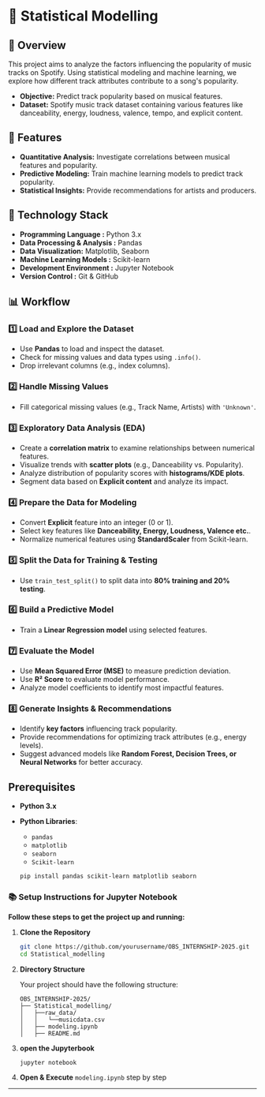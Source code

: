# 🎵 Statistical Modelling

## 📖 Overview

This project aims to analyze the factors influencing the popularity of music tracks on Spotify. Using statistical modeling and machine learning, we explore how different track attributes contribute to a song's popularity.

- **Objective:** Predict track popularity based on musical features.
- **Dataset:** Spotify music track dataset containing various features like danceability, energy, loudness, valence, tempo, and explicit content.

## 📌 Features

- **Quantitative Analysis:** Investigate correlations between musical features and popularity.
- **Predictive Modeling:** Train machine learning models to predict track popularity.
- **Statistical Insights:** Provide recommendations for artists and producers.

## 📂 Technology Stack

- **Programming Language :** Python 3.x
- **Data Processing & Analysis :** Pandas
- **Data Visualization:** Matplotlib, Seaborn
- **Machine Learning Models :** Scikit-learn
- **Development Environment :** Jupyter Notebook
- **Version Control :** Git & GitHub

## 📊 Workflow

### 1️⃣ Load and Explore the Dataset

- Use **Pandas** to load and inspect the dataset.
- Check for missing values and data types using `.info()`.
- Drop irrelevant columns (e.g., index columns).

### 2️⃣ Handle Missing Values

- Fill categorical missing values (e.g., Track Name, Artists) with `'Unknown'`.

### 3️⃣ Exploratory Data Analysis (EDA)

- Create a **correlation matrix** to examine relationships between numerical features.
- Visualize trends with **scatter plots** (e.g., Danceability vs. Popularity).
- Analyze distribution of popularity scores with **histograms/KDE plots**.
- Segment data based on **Explicit content** and analyze its impact.

### 4️⃣ Prepare the Data for Modeling

- Convert **Explicit** feature into an integer (0 or 1).
- Select key features like **Danceability, Energy, Loudness, Valence etc.**.
- Normalize numerical features using **StandardScaler** from Scikit-learn.

### 5️⃣ Split the Data for Training & Testing

- Use `train_test_split()` to split data into **80% training and 20% testing**.

### 6️⃣ Build a Predictive Model

- Train a **Linear Regression model** using selected features.

### 7️⃣ Evaluate the Model

- Use **Mean Squared Error (MSE)** to measure prediction deviation.
- Use **R² Score** to evaluate model performance.
- Analyze model coefficients to identify most impactful features.

### 8️⃣ Generate Insights & Recommendations

- Identify **key factors** influencing track popularity.
- Provide recommendations for optimizing track attributes (e.g., energy levels).
- Suggest advanced models like **Random Forest, Decision Trees, or Neural Networks** for better accuracy.

## Prerequisites

- **Python 3.x**
- **Python Libraries**:

  - `pandas`
  - `matplotlib`
  - `seaborn`
  - `Scikit-learn`

  ```bash
  pip install pandas scikit-learn matplotlib seaborn
  ```

### 📚 Setup Instructions for Jupyter Notebook

**Follow these steps to get the project up and running:**

1. **Clone the Repository**

   ```bash
   git clone https://github.com/yourusername/OBS_INTERNSHIP-2025.git
   cd Statistical_modelling
   ```

2. **Directory Structure**

   Your project should have the following structure:

   ```
   OBS_INTERNSHIP-2025/
   ├── Statistical_modelling/
   │   ├──raw_data/
   │   │   └──musicdata.csv
   │   ├── modeling.ipynb
   │   ├── README.md
   ```

3. **open the Jupyterbook**

   ```
   jupyter notebook
   ```

4. **Open & Execute** `modeling.ipynb` step by step

---
